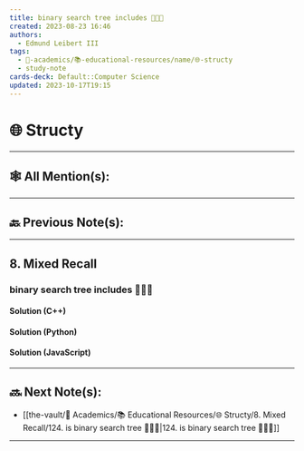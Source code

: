 ```yaml
---
title: binary search tree includes 👨🏽‍💻
created: 2023-08-23 16:46
authors:
  - Edmund Leibert III
tags:
  - 🔴-academics/📚-educational-resources/name/🌐-structy
  - study-note
cards-deck: Default::Computer Science
updated: 2023-10-17T19:15
---
```


# 🌐 Structy

---

## 🕸️ All Mention(s):

---

## 🔙 Previous Note(s):

---

## 8. Mixed Recall

### **binary search tree includes 👨🏽‍💻**

#### Solution (C++)

#### Solution (Python)

#### Solution (JavaScript)

---

## 🔜 Next Note(s):
- [[the-vault/🔴 Academics/📚 Educational Resources/🌐 Structy/8. Mixed Recall/124. is binary search tree 👨🏽‍💻|124. is binary search tree 👨🏽‍💻]]

---
